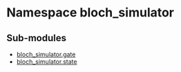 Namespace bloch_simulator
=========================

Sub-modules
-----------
* [bloch_simulator.gate](gate.md)
* [bloch_simulator.state](state.md)